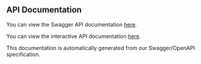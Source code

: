 ## API Documentation

You can view the Swagger API documentation [here](https://editor.swagger.io/?url=https://raw.githubusercontent.com/leewo/node-app1-mongodb/swagger.yaml).

You can view the interactive API documentation [here](https://leewo.github.io/node-app1-mongodb/).

This documentation is automatically generated from our Swagger/OpenAPI specification.